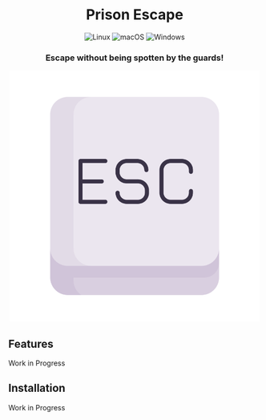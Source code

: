 
<h1 align="center">
<strong>Prison Escape</strong>
</h1>

<p align="center">
    <img alt="Linux" src="https://img.shields.io/badge/Linux-FCC624?style=for-the-badge&logo=linux&logoColor=black">
    <img alt="macOS" src="https://img.shields.io/badge/mac%20os-000000?style=for-the-badge&logo=macos&logoColor=F0F0F0">
    <img alt="Windows" src="https://img.shields.io/badge/Windows-0078D6?style=for-the-badge&logo=windows&logoColor=white">
</p>

<h3 align="center">
    <!-- The most advanced CLI manga downloader in the entire universe! -->
    Escape without being spotten by the guards!
</h3>

<p align="center">
<!--     <img alt="Mangal 4 TUI" src="assets/tui.gif"> -->
    <img alt="Escape" src="images/esc.svg" width="500">
</p>

## Features

Work in Progress

## Installation

Work in Progress
